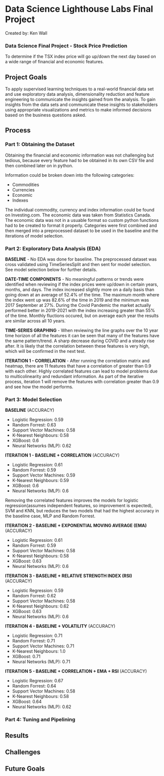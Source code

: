# Data Science Lighthouse Labs Final Project 
<p>Created by: Ken Wall</p>

### Data Science Final Project - Stock Price Prediction
<p>To determine if the TSX index price will go up/down the next day based on a wide range of financial and economic features.</p>

## Project Goals
<p>To apply supervised learning techniques to a real-world financial data set and use exploratory data analysis, dimensionality reduction and feature engineering to communicate the insights gained from the analysis. To gain insights from the data sets and communicate these insights to stakeholders using appropriate visualizations and metrics to make informed decisions based on the business questions asked.</p>

## Process

### Part 1: Obtaining the Dataset
<p>Obtaining the financial and economic information was not challenging but tedious, because every feature had to be obtained in its own CSV file and then combined later on in python.</p>
<p>Information could be broken down into the following categories:</p>

- Commodities
- Currencies
- Economic
- Indexes

<p>The individual commodity, currency and index information could be found on Investing.com. The economic data was taken from Statistics Canada. The economic data was not in a usuable format so custom python functions had to be created to format it properly. Categories were first combined and then merged into a preprocessed dataset to be used in the baseline and the iterations of model selection.</p>

### Part 2: Exploratory Data Analysis (EDA)

**BASELINE** - No EDA was done for baseline. The preprocessed dataset was cross validated using TimeSeriesSplit and then sent for model selection. See model selection below for further details.

**DATE-TIME COMPONENTS** - No meaningful patterns or trends were identified when reviewing if the index prices were up/down in certain years, months, and days. The index increased slightly more on a daily basis than going down at an average of 52.4% of the time. The maximum month where the index went up was 82.6% of the time in 2019 and the minimum was 2017 September at 27%. During the Covid Pandemic the market actually performed better in 2019-2021 with the index increasing greater than 55% of the time. Monthly fluctions occured, but on average each year the results are 
similar across all 10 years.

**TIME-SERIES GRAPHING** - When reviewing the line graphs over the 10 year time horizon of all the features it can be seen that many of the features have the same pattern/trend. A sharp decrease during COVID and a steady rise after. It is likely that the correlation between these features is very high, which will be confirmed in the next test.

**ITERATION 1 - CORRELATION** - After running the correlation matrix and heatmap, there are 11 features that have a correlation of greater than 0.9 with each other. Highly correlated features can lead to model problems due to multicolinearity and redundant information. As part of the iterative process, iteration 1 will remove the features with correlation greater than 0.9 and see how the model performs.



### Part 3: Model Selection

**BASELINE** (ACCURACY)
- Logistic Regression: 0.59
- Random Forrest: 0.63
- Support Vector Machines: 0.58
- K-Nearest Neighbours: 0.58
- XGBoost: 0.6
- Neural Networks (MLP): 0.62

**ITERATION 1 - BASELINE + CORRELATION** (ACCURACY)
- Logistic Regression: 0.61
- Random Forrest: 0.59
- Support Vector Machines: 0.59
- K-Nearest Neighbours: 0.59
- XGBoost: 0.6
- Neural Networks (MLP): 0.6
<p>Removing the correlated features improves the models for logistic regression(assumes independent features, so improvement is expected), SVM and KNN, but reduces the two models that had the highest accuracy in the baseline case, MLP and Random Forrest.</p>

**ITERATION 2 - BASELINE + EXPONENTIAL MOVING AVERAGE (EMA)** (ACCURACY)
- Logistic Regression: 0.61
- Random Forrest: 0.59
- Support Vector Machines: 0.58
- K-Nearest Neighbours: 0.58
- XGBoost: 0.63
- Neural Networks (MLP): 0.6

**ITERATION 3 - BASELINE + RELATIVE STRENGTH INDEX (RSI)** (ACCURACY)
- Logistic Regression: 0.59
- Random Forrest: 0.62
- Support Vector Machines: 0.58
- K-Nearest Neighbours: 0.62
- XGBoost: 0.63
- Neural Networks (MLP): 0.6

**ITERATION 4 - BASELINE + VOLATILITY** (ACCURACY)
- Logistic Regression: 0.71
- Random Forrest: 0.71
- Support Vector Machines: 0.71
- K-Nearest Neighbours: 1.0
- XGBoost: 0.71
- Neural Networks (MLP): 0.71

**ITERATION 5 - BASELINE + CORRELATION + EMA + RSI** (ACCURACY)
- Logistic Regression: 0.67
- Random Forrest: 0.64
- Support Vector Machines: 0.58
- K-Nearest Neighbours: 0.58
- XGBoost: 0.64
- Neural Networks (MLP): 0.62




### Part 4: Tuning and Pipelining

## Results

## Challenges

## Future Goals